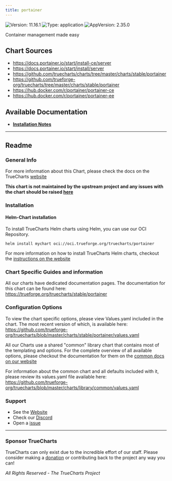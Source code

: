 ```yaml
---
title: portainer
---
```


![Version: 11.16.1](https://img.shields.io/badge/Version-11.16.1-informational?style=flat-square) ![Type: application](https://img.shields.io/badge/Type-application-informational?style=flat-square) ![AppVersion: 2.35.0](https://img.shields.io/badge/AppVersion-2.35.0-informational?style=flat-square)

Container management made easy

## Chart Sources

- https://docs.portainer.io/start/install-ce/server
- https://docs.portainer.io/start/install/server
- https://github.com/truecharts/charts/tree/master/charts/stable/portainer
- https://github.com/trueforge-org/truecharts/tree/master/charts/stable/portainer
- https://hub.docker.com/r/portainer/portainer-ce
- https://hub.docker.com/r/portainer/portainer-ee

## Available Documentation

- [**Installation Notes**](./installation-notes)


---

## Readme


### General Info

For more information about this Chart, please check the docs on the TrueCharts [website](https://trueforge.org/truecharts/stable/portainer)

**This chart is not maintained by the upstream project and any issues with the chart should be raised [here](https://github.com/trueforge-org/truecharts/issues/new/choose)**

### Installation

#### Helm-Chart installation

To install TrueCharts Helm charts using Helm, you can use our OCI Repository.

`helm install mychart oci://oci.trueforge.org/truecharts/portainer`

For more information on how to install TrueCharts Helm charts, checkout the [instructions on the website](https://trueforge.org/truecharts/guides/)

### Chart Specific Guides and information

All our charts have dedicated documentation pages.
The documentation for this chart can be found here:
https://trueforge.org/truecharts/stable/portainer

### Configuration Options

To view the chart specific options, please view Values.yaml included in the chart.
The most recent version of which, is available here: https://github.com/trueforge-org/truecharts/blob/master/charts/stable/portainer/values.yaml

All our Charts use a shared "common" library chart that contains most of the templating and options.
For the complete overview of all available options, please checkout the documentation for them on the [common docs on our website](https://trueforge.org/truecharts-common/)

For information about the common chart and all defaults included with it, please review its values.yaml file available here: https://github.com/trueforge-org/truecharts/blob/master/charts/library/common/values.yaml

### Support

- See the [Website](https://truecharts.org)
- Check our [Discord](https://discord.gg/tVsPTHWTtr)
- Open a [issue](https://github.com/trueforge-org/truecharts/issues/new/choose)

---

### Sponsor TrueCharts

TrueCharts can only exist due to the incredible effort of our staff.
Please consider making a [donation](https://trueforge.org/general/sponsor/) or contributing back to the project any way you can!

_All Rights Reserved - The TrueCharts Project_
